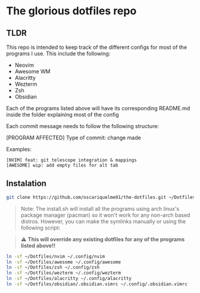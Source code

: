# The glorious dotfiles repo

## TLDR

This repo is intended to keep track of the different configs for most of the programs I use. This include the following:

- Neovim
- Awesome WM
- Alacritty
- Wezterm
- Zsh
- Obsidian

Each of the programs listed above will have its corresponding README.md inside the folder explaining most of the config 

Each commit message needs to follow the following structure:

[PROGRAM AFFECTED] Type of commit: change made

Examples:

```
[NVIM] feat: git telescope integration & mappings
[AWESOME] wip: add empty files for alt tab
```

## Instalation
```bash
git clone https://github.com/oscariquelme01/the-dotfiles.git ~/Dotfiles && ~/Dotfiles/install.sh 
```

> Note: The install.sh will install all the programs using arch linux's package manager (pacman) so it won't work for any non-arch based distros. However, you can make the symlinks manually or using the following script:

> :warning: **This will override any existing dotfiles for any of the programs listed above!!**

```bash
ln -sf ~/Dotfiles/nvim ~/.config/nvim
ln -sf ~/Dotfiles/awesome ~/.config/awesome
ln -sf ~/Dotfiles/zsh ~/.config/zsh
ln -sf ~/Dotfiles/wezterm ~/.config/wezterm
ln -sf ~/Dotfiles/alacritty ~/.config/alacritty
ln -sf ~/Dotfiles/obsidian/.obsidian.vimrc ~/.config/.obsidian.vimrc
```
